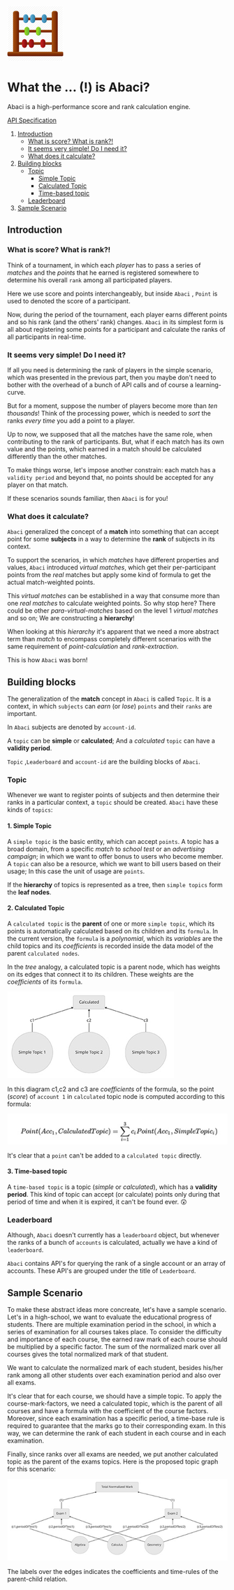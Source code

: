 ![Abacus](_support/Abacus.png)

# What the ... (!) is Abaci? 

Abaci is a high-performance score and rank calculation engine.

[API Specification](https://api-docs.io/preview/SmWMJnukKyHRDp6K8/topics/create-topic?apiKey=Ya88izPobbSKRH8Sb)

1. [Introduction](#introduction)
   - [What is score? What is rank?!](#what-is-score-what-is-rank)
   - [It seems very simple! Do I need it?](#it-seems-very-simple-do-i-need-it)
   - [What does it calculate?](#what-does-it-calculate)
2. [Building blocks](#building-blocks)
   - [Topic](#topic)
     - [Simple Topic](#1-simple-topic)
     - [Calculated Topic](#2-calculated-topic)
     - [Time-based topic](#3-time-based-topic)
   - [Leaderboard](#leaderboard)
3. [Sample Scenario](#sample-scenario)


## Introduction

### What is score? What is rank?!

Think of a tournament, in which each *player* has to pass a series of *matches* and the *points* that he earned is registered somewhere to determine his overall `rank` among all participated players.

Here we use score and points interchangeably, but inside `Abaci` , `Point` is used to denoted the score of a participant.

Now, during the period of the tournament, each player earns different points and so his rank (and the others' rank) changes. `Abaci` in its simplest form is all about registering some points for a participant and calculate the ranks of all participants in real-time.

### It seems very simple! Do I need it?

If all you need is determining the rank of players in the simple scenario, which was presented in the previous part, then you maybe don't need to bother with the overhead of a bunch of API calls and of course a learning-curve.

But for a moment, suppose the number of players become more than *ten thousands*! Think of the processing power, which is needed to *sort* the ranks *every time* you add a point to a player.

 Up to now, we supposed that all the matches have the same role, when contributing to the rank of participants. But, what if each match has its own value and the points, which earned in a match should be calculated differently than the other matches.

To make things worse, let's impose another constrain: each match has a `validity period` and beyond that, no points should be accepted for any player on that match.

If these scenarios sounds familiar, then `Abaci` is for you!

### What does it calculate?

`Abaci` generalized the concept of a **match** into something that can accept point for some **subjects** in a way to determine the **rank** of subjects in its context.

To support the scenarios, in which *matches* have different properties and values, `Abaci` introduced *virtual matches*, which get their per-participant points from the *real* matches but apply some kind of formula to get the actual match-weighted points.

This *virtual matches* can be established in a way that consume more than one *real matches* to calculate weighted points. So why stop here? There could be other *para-virtual-matches* based on the level 1 *virtual matches* and so on; We are constructing a **hierarchy**!

When looking at this *hierarchy* it's apparent that we need a more abstract term than *match* to encompass completely different scenarios with the same requirement of *point-calculation* and *rank-extraction*.

This is how `Abaci` was born!

## Building blocks

The generalization of the **match** concept in `Abaci` is called `Topic`. It is a context, in which `subjects` can *earn* (or *lose*) `points` and their `ranks` are important.

In `Abaci` subjects are denoted by `account-id`.

A `topic` can be **simple** or **calculated**; And a *calculated* `topic` can have a **validity period**.

`Topic` ,`Leaderboard` and `account-id` are the building blocks of `Abaci`.

### Topic

Whenever we want to register points of subjects and then determine their ranks in a particular context, a `topic` should be created. `Abaci` have these kinds of `topics`:

#### 1. Simple Topic

A `simple topic` is the basic entity, which can accept `points`. A topic has a broad domain, from a specific *match* to *school test* or an *advertising campaign*; in which we want to offer bonus to users who become member. A `topic` can also be a resource, which we want to bill users based on their usage; In this case the unit of usage are `points`.

If the **hierarchy** of topics is represented as a tree, then `simple topics` form the **leaf nodes**.

#### 2. Calculated Topic

A `calculated topic` is the **parent** of one or more `simple topic`, which its points is automatically calculated based on its children and its `formula`. In the current version, the `formula` is a *polynomial*, which its *variables* are the child topics and its *coefficients* is recorded inside the data model of the parent `calculated nodes`.

In the *tree* analogy, a calculated topic is a parent node, which has weights on its edges that connect it to its children. These weights are the *coefficients* of its `formula`.

![Calculated_Topic](_support/Calculated_Topic.jpg)

In this diagram c1,c2 and c3 are *coefficients* of the formula, so the point (*score*) of `account 1` in `calculated` topic node is computed according to this formula:

![Formula](_support/Formula.jpg)

It's clear that a `point` can't be added to a `calculated topic` directly.

#### 3. Time-based topic

A `time-based topic` is a topic (*simple* or *calculated*), which has a **validity period**. This kind of topic can accept (or calculate) points only during that period of time and when it is expired, it can't be found ever. :astonished:

 ### Leaderboard

Although, `Abaci` doesn't currently has a `leaderboard` object, but whenever the ranks of a bunch of `accounts` is calculated, actually we have a kind of `leaderboard`.

`Abaci` contains API's for querying the rank of a single account or an array of accounts. These API's are grouped under the title of `Leaderboard`.



## Sample Scenario

To make these abstract ideas more concreate, let's have a sample scenario. Let's in a high-school, we want to evaluate the educational progress of students. There are multiple examination period in the school, in which a series of examination for all courses takes place. To consider the difficulty and importance of each course, the earned raw mark of each course should be multiplied by a specific factor. The sum of the normalized mark over all courses gives the total normalized mark of that student.

We want to calculate the normalized mark of each student, besides his/her rank among all other students over each examination period and also over all exams.

It's clear that for each course, we should have a simple topic. To apply the course-mark-factors, we need a calculated topic, which is the parent of all courses and have a formula with the coefficient of the course factors. Moreover, since each examination has a specific period, a time-base rule is required to guarantee that the marks go to their corresponding exam. In this way, we can determine the rank of each student in each course and in each examination.

Finally, since ranks over all exams are needed, we put another calculated topic as the parent of the exams topics. Here is the proposed topic graph for this scenario:

![Sample_Scenario](_support/Sample_Scenario.jpg)

The labels over the edges indicates the coefficients and time-rules of the parent-child relation. 
